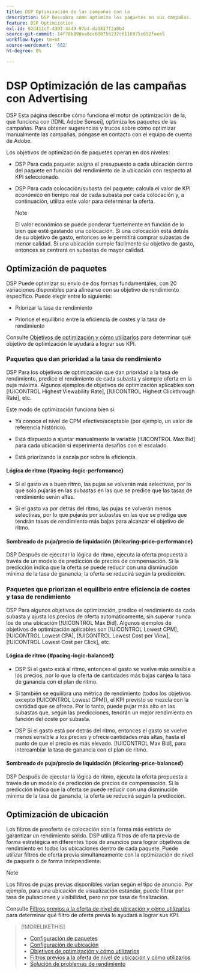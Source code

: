 ```yaml
---
title: DSP Optimización de las campañas con la
description: DSP Descubra cómo optimiza los paquetes en sus campañas.
feature: DSP Optimization
exl-id: 92d411cf-4307-4449-97b4-da3817f2a0b4
source-git-commit: 14f78b89dea8cc680756232c6116975c652feee5
workflow-type: tm+mt
source-wordcount: '682'
ht-degree: 0%

---
```


# DSP Optimización de las campañas con Advertising

DSP Esta página describe cómo funciona el motor de optimización de la, que funciona con [!DNL Adobe Sensei], optimiza los paquetes de las campañas. Para obtener sugerencias y trucos sobre cómo optimizar manualmente las campañas, póngase en contacto con el equipo de cuenta de Adobe. <!-- add link to trading playbook if we add it to help -->

Los objetivos de optimización de paquetes operan en dos niveles:

* DSP Para cada paquete: asigna el presupuesto a cada ubicación dentro del paquete en función del rendimiento de la ubicación con respecto al KPI seleccionado.

* DSP Para cada colocación/subasta del paquete: calcula el valor de KPI económico en tiempo real de cada subasta por cada colocación y, a continuación, utiliza este valor para determinar la oferta.

   >[!NOTE]
   >
   >El valor económico se puede ponderar fuertemente en función de lo bien que esté gastando una colocación. Si una colocación está detrás de su objetivo de gasto, entonces se le permitirá comprar subastas de menor calidad. Si una ubicación cumple fácilmente su objetivo de gasto, entonces se centrará en subastas de mayor calidad.

## Optimización de paquetes

DSP Puede optimizar su envío de dos formas fundamentales, con 20 variaciones disponibles para alinearse con su objetivo de rendimiento específico. Puede elegir entre lo siguiente:

* Priorizar la tasa de rendimiento

* Priorice el equilibrio entre la eficiencia de costes y la tasa de rendimiento

Consulte [Objetivos de optimización y cómo utilizarlos](optimization-goals.md) para determinar qué objetivo de optimización le ayudará a lograr sus KPI.

### Paquetes que dan prioridad a la tasa de rendimiento

DSP Para los objetivos de optimización que dan prioridad a la tasa de rendimiento, predice el rendimiento de cada subasta y siempre oferta en la puja máxima. Algunos ejemplos de objetivos de optimización aplicables son [!UICONTROL Highest Viewability Rate], [!UICONTROL Highest Clickthrough Rate], etc.

Este modo de optimización funciona bien si:

* Ya conoce el nivel de CPM efectivo/aceptable (por ejemplo, un valor de referencia histórico).

* Está dispuesto a ajustar manualmente la variable [!UICONTROL Max Bid] para cada ubicación si experimenta desafíos con el escalado.

* Está priorizando la escala por sobre la eficiencia.

#### Lógica de ritmo {#pacing-logic-performance}

* Si el gasto va a buen ritmo, las pujas se volverán más selectivas, por lo que solo pujarás en las subastas en las que se predice que las tasas de rendimiento serán altas.

* Si el gasto va por detrás del ritmo, las pujas se volverán menos selectivas, por lo que pujarás por subastas en las que se prediga que tendrán tasas de rendimiento más bajas para alcanzar el objetivo de ritmo.

#### Sombreado de puja/precio de liquidación {#clearing-price-performance}

DSP Después de ejecutar la lógica de ritmo, ejecuta la oferta propuesta a través de un modelo de predicción de precios de compensación. Si la predicción indica que la oferta se puede reducir con una disminución mínima de la tasa de ganancia, la oferta se reducirá según la predicción.

### Paquetes que priorizan el equilibrio entre eficiencia de costes y tasa de rendimiento

DSP Para algunos objetivos de optimización, predice el rendimiento de cada subasta y ajusta los precios de oferta automáticamente, sin superar nunca los de una ubicación [!UICONTROL Max Bid]. Algunos ejemplos de objetivos de optimización aplicables son [!UICONTROL Lowest CPM], [!UICONTROL Lowest CPA], [!UICONTROL Lowest Cost per View], [!UICONTROL Lowest Cost per Click], etc.

#### Lógica de ritmo {#pacing-logic-balanced}

* DSP Si el gasto está al ritmo, entonces el gasto se vuelve más sensible a los precios, por lo que la oferta de cantidades más bajas canjea la tasa de ganancia con el plan de ritmo.

* Si también se equilibra una métrica de rendimiento (todos los objetivos excepto [!UICONTROL Lowest CPM]), el KPI previsto se mezcla con la cantidad que se ofrece. Por lo tanto, puede pujar más alto en las subastas que, según las predicciones, tendrán un mejor rendimiento en función del coste por subasta.

* DSP Si el gasto está por detrás del ritmo, entonces el gasto se vuelve menos sensible a los precios y ofrece cantidades más altas, hasta el punto de que el precio es más elevado. [!UICONTROL Max Bid], para intercambiar la tasa de ganancia con el plan de ritmo.

#### Sombreado de puja/precio de liquidación {#clearing-price-balanced}

DSP Después de ejecutar la lógica de ritmo, ejecuta la oferta propuesta a través de un modelo de predicción de precios de compensación. Si la predicción indica que la oferta se puede reducir con una disminución mínima de la tasa de ganancia, la oferta se reducirá según la predicción.

## Optimización de ubicación

Los filtros de preoferta de colocación son la forma más estricta de garantizar un rendimiento sólido. DSP utiliza filtros de oferta previa de forma estratégica en diferentes tipos de anuncios para lograr objetivos de rendimiento en todas las ubicaciones dentro de cada paquete. Puede utilizar filtros de oferta previa simultáneamente con la optimización de nivel de paquete o de forma independiente.

>[!NOTE]
>
>Los filtros de pujas previas disponibles varían según el tipo de anuncio. Por ejemplo, para una ubicación de visualización estándar, puede filtrar por tasa de pulsaciones y visibilidad, pero no por tasa de finalización.

Consulte [Filtros previos a la oferta de nivel de ubicación y cómo utilizarlos](optimization-pre-bid-filters.md) para determinar qué filtro de oferta previa le ayudará a lograr sus KPI.

>[!MORELIKETHIS]
>
>* [Configuración de paquetes](/help/dsp/campaign-management/packages/package-settings.md)
>* [Configuración de ubicación](/help/dsp/campaign-management/placements/placement-settings.md)
>* [Objetivos de optimización y cómo utilizarlos](optimization-goals.md)
>* [Filtros previos a la oferta de nivel de ubicación y cómo utilizarlos](optimization-pre-bid-filters.md)
>* [Solución de problemas de rendimiento](/help/dsp/optimization/troubleshooting-performance.md)

